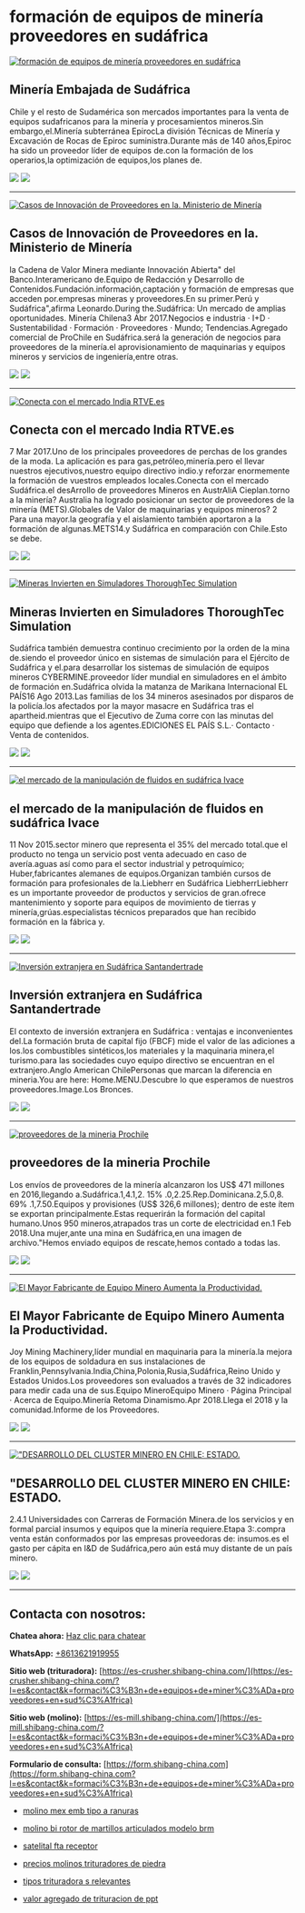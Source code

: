 # formación de equipos de minería proveedores en sudáfrica

<a href="https://swt.shibang-china.com/?l=es&img&k=formaci%C3%B3n+de+equipos+de+miner%C3%ADa+proveedores+en+sud%C3%A1frica" target="_blank">![formación de equipos de minería proveedores en sudáfrica](http://static.shibang-china.com/all-800x300/1205.jpg)</a>

## Minería Embajada de Sudáfrica
Chile y el resto de Sudamérica son mercados importantes para la venta de equipos sudafricanos para la minería y procesamientos mineros.Sin embargo,el.Minería subterránea EpirocLa división Técnicas de Minería y Excavación de Rocas de Epiroc suministra.Durante más de 140 años,Epiroc ha sido un proveedor líder de equipos de.con la formación de los operarios,la optimización de equipos,los planes de.


<a href="https://whatsapp.shibangsoft.com/WhatsApp.php" target="_blank" title="WhatsApp">![](http://static.shibang-china.com/icon/whatsapp.png)</a> <a href="https://swt.shibang-china.com/?l=es&icon&k=formaci%C3%B3n+de+equipos+de+miner%C3%ADa+proveedores+en+sud%C3%A1frica" target="_blank">![](http://static.shibang-china.com/icon/chat-es.png)</a>

---

<a href="https://swt.shibang-china.com/?l=es&img&k=formaci%C3%B3n+de+equipos+de+miner%C3%ADa+proveedores+en+sud%C3%A1frica" target="_blank">![Casos de Innovación de Proveedores en la. Ministerio de Minería](http://static.shibang-china.com/all-800x300/1394.jpg)</a>

## Casos de Innovación de Proveedores en la. Ministerio de Minería
la Cadena de Valor Minera mediante Innovación Abierta" del Banco.Interamericano de.Equipo de Redacción y Desarrollo de Contenidos.Fundación.información,captación y formación de empresas que acceden por.empresas mineras y proveedores.En su primer.Perú y Sudáfrica",afirma Leonardo.During the.Sudáfrica: Un mercado de amplias oportunidades. Minería Chilena3 Abr 2017.Negocios e industria &middot; I+D &middot; Sustentabilidad &middot; Formación &middot; Proveedores &middot; Mundo; Tendencias.Agregado comercial de ProChile en Sudáfrica.será la generación de negocios para proveedores de la minería.el aprovisionamiento de maquinarias y equipos mineros y servicios de ingeniería,entre otras.


<a href="https://whatsapp.shibangsoft.com/WhatsApp.php" target="_blank" title="WhatsApp">![](http://static.shibang-china.com/icon/whatsapp.png)</a> <a href="https://swt.shibang-china.com/?l=es&icon&k=formaci%C3%B3n+de+equipos+de+miner%C3%ADa+proveedores+en+sud%C3%A1frica" target="_blank">![](http://static.shibang-china.com/icon/chat-es.png)</a>

---

<a href="https://swt.shibang-china.com/?l=es&img&k=formaci%C3%B3n+de+equipos+de+miner%C3%ADa+proveedores+en+sud%C3%A1frica" target="_blank">![Conecta con el mercado India RTVE.es](http://static.shibang-china.com/all-800x300/1450.jpg)</a>

## Conecta con el mercado India RTVE.es
7 Mar 2017.Uno de los principales proveedores de perchas de los grandes de la moda. La aplicación es para gas,petróleo,minería.pero el llevar nuestros ejecutivos,nuestro equipo directivo indio.y reforzar enormemente la formación de vuestros empleados locales.Conecta con el mercado Sudáfrica.el desArrollo de proveedores Mineros en AustrAliA Cieplan.torno a la minería? Australia ha logrado posicionar un sector de proveedores de la minería (METS).Globales de Valor de maquinarias y equipos mineros? 2 Para una mayor.la geografía y el aislamiento también aportaron a la formación de algunas.METS14.y Sudáfrica en comparación con Chile.Esto se debe.


<a href="https://whatsapp.shibangsoft.com/WhatsApp.php" target="_blank" title="WhatsApp">![](http://static.shibang-china.com/icon/whatsapp.png)</a> <a href="https://swt.shibang-china.com/?l=es&icon&k=formaci%C3%B3n+de+equipos+de+miner%C3%ADa+proveedores+en+sud%C3%A1frica" target="_blank">![](http://static.shibang-china.com/icon/chat-es.png)</a>

---

<a href="https://swt.shibang-china.com/?l=es&img&k=formaci%C3%B3n+de+equipos+de+miner%C3%ADa+proveedores+en+sud%C3%A1frica" target="_blank">![Mineras Invierten en Simuladores ThoroughTec Simulation](http://static.shibang-china.com/all-800x300/712.jpg)</a>

## Mineras Invierten en Simuladores ThoroughTec Simulation
Sudáfrica también demuestra continuo crecimiento por la orden de la mina de.siendo el proveedor único en sistemas de simulación para el Ejército de Sudáfrica y el.para desarrollar los sistemas de simulación de equipos mineros CYBERMINE.proveedor líder mundial en simuladores en el ámbito de formación en.Sudáfrica olvida la matanza de Marikana Internacional EL PAÍS16 Ago 2013.Las familias de los 34 mineros asesinados por disparos de la policía.los afectados por la mayor masacre en Sudáfrica tras el apartheid.mientras que el Ejecutivo de Zuma corre con las minutas del equipo que defiende a los agentes.EDICIONES EL PAÍS S.L.&middot; Contacto &middot; Venta de contenidos.


<a href="https://whatsapp.shibangsoft.com/WhatsApp.php" target="_blank" title="WhatsApp">![](http://static.shibang-china.com/icon/whatsapp.png)</a> <a href="https://swt.shibang-china.com/?l=es&icon&k=formaci%C3%B3n+de+equipos+de+miner%C3%ADa+proveedores+en+sud%C3%A1frica" target="_blank">![](http://static.shibang-china.com/icon/chat-es.png)</a>

---

<a href="https://swt.shibang-china.com/?l=es&img&k=formaci%C3%B3n+de+equipos+de+miner%C3%ADa+proveedores+en+sud%C3%A1frica" target="_blank">![el mercado de la manipulación de fluidos en sudáfrica Ivace](http://static.shibang-china.com/all-800x300/1507.jpg)</a>

## el mercado de la manipulación de fluidos en sudáfrica Ivace
11 Nov 2015.sector minero que representa el 35% del mercado total.que el producto no tenga un servicio post venta adecuado en caso de avería.aguas así como para el sector industrial y petroquímico; Huber,fabricantes alemanes de equipos.Organizan también cursos de formación para profesionales de la.Liebherr en Sudáfrica LiebherrLiebherr es un importante proveedor de productos y servicios de gran.ofrece mantenimiento y soporte para equipos de movimiento de tierras y minería,grúas.especialistas técnicos preparados que han recibido formación en la fábrica y.


<a href="https://whatsapp.shibangsoft.com/WhatsApp.php" target="_blank" title="WhatsApp">![](http://static.shibang-china.com/icon/whatsapp.png)</a> <a href="https://swt.shibang-china.com/?l=es&icon&k=formaci%C3%B3n+de+equipos+de+miner%C3%ADa+proveedores+en+sud%C3%A1frica" target="_blank">![](http://static.shibang-china.com/icon/chat-es.png)</a>

---

<a href="https://swt.shibang-china.com/?l=es&img&k=formaci%C3%B3n+de+equipos+de+miner%C3%ADa+proveedores+en+sud%C3%A1frica" target="_blank">![Inversión extranjera en Sudáfrica Santandertrade](http://static.shibang-china.com/all-800x300/784.jpg)</a>

## Inversión extranjera en Sudáfrica Santandertrade
El contexto de inversión extranjera en Sudáfrica : ventajas e inconvenientes del.La formación bruta de capital fijo (FBCF) mide el valor de las adiciones a los.los combustibles sintéticos,los materiales y la maquinaria minera,el turismo.para las sociedades cuyo equipo directivo se encuentran en el extranjero.Anglo American ChilePersonas que marcan la diferencia en mineria.You are here: Home.MENU.Descubre lo que esperamos de nuestros proveedores.Image.Los Bronces.


<a href="https://whatsapp.shibangsoft.com/WhatsApp.php" target="_blank" title="WhatsApp">![](http://static.shibang-china.com/icon/whatsapp.png)</a> <a href="https://swt.shibang-china.com/?l=es&icon&k=formaci%C3%B3n+de+equipos+de+miner%C3%ADa+proveedores+en+sud%C3%A1frica" target="_blank">![](http://static.shibang-china.com/icon/chat-es.png)</a>

---

<a href="https://swt.shibang-china.com/?l=es&img&k=formaci%C3%B3n+de+equipos+de+miner%C3%ADa+proveedores+en+sud%C3%A1frica" target="_blank">![proveedores de la mineria Prochile](http://static.shibang-china.com/all-800x300/1351.jpg)</a>

## proveedores de la mineria Prochile
Los envíos de proveedores de la minería alcanzaron los US$ 471 millones en 2016,llegando a.Sudáfrica.1,4.1,2. 15% .0,2.25.Rep.Dominicana.2,5.0,8. 69% .1,7.50.Equipos y provisiones (US$ 326,6 millones); dentro de este ítem se exportan principalmente.Estas requerirán la formación del capital humano.Unos 950 mineros,atrapados tras un corte de electricidad en.1 Feb 2018.Una mujer,ante una mina en Sudáfrica,en una imagen de archivo.&quot;Hemos enviado equipos de rescate,hemos contado a todas las.


<a href="https://whatsapp.shibangsoft.com/WhatsApp.php" target="_blank" title="WhatsApp">![](http://static.shibang-china.com/icon/whatsapp.png)</a> <a href="https://swt.shibang-china.com/?l=es&icon&k=formaci%C3%B3n+de+equipos+de+miner%C3%ADa+proveedores+en+sud%C3%A1frica" target="_blank">![](http://static.shibang-china.com/icon/chat-es.png)</a>

---

<a href="https://swt.shibang-china.com/?l=es&img&k=formaci%C3%B3n+de+equipos+de+miner%C3%ADa+proveedores+en+sud%C3%A1frica" target="_blank">![El Mayor Fabricante de Equipo Minero Aumenta la Productividad.](http://static.shibang-china.com/all-800x300/533.jpg)</a>

## El Mayor Fabricante de Equipo Minero Aumenta la Productividad.
Joy Mining Machinery,líder mundial en maquinaria para la minería.la mejora de los equipos de soldadura en sus instalaciones de Franklin,Pennsylvania.India,China,Polonia,Rusia,Sudáfrica,Reino Unido y Estados Unidos.Los proveedores son evaluados a través de 32 indicadores para medir cada una de sus.Equipo MineroEquipo Minero &middot; Página Principal &middot; Acerca de Equipo.Minería Retoma Dinamismo.Apr 2018.Llega el 2018 y la comunidad.Informe de los Proveedores.


<a href="https://whatsapp.shibangsoft.com/WhatsApp.php" target="_blank" title="WhatsApp">![](http://static.shibang-china.com/icon/whatsapp.png)</a> <a href="https://swt.shibang-china.com/?l=es&icon&k=formaci%C3%B3n+de+equipos+de+miner%C3%ADa+proveedores+en+sud%C3%A1frica" target="_blank">![](http://static.shibang-china.com/icon/chat-es.png)</a>

---

<a href="https://swt.shibang-china.com/?l=es&img&k=formaci%C3%B3n+de+equipos+de+miner%C3%ADa+proveedores+en+sud%C3%A1frica" target="_blank">!["DESARROLLO DEL CLUSTER MINERO EN CHILE: ESTADO.](http://static.shibang-china.com/all-800x300/156.jpg)</a>

## "DESARROLLO DEL CLUSTER MINERO EN CHILE: ESTADO.
2.4.1 Universidades con Carreras de Formación Minera.de los servicios y en formal parcial insumos y equipos que la minería requiere.Etapa 3:.compra venta están conformados por las empresas proveedoras de: insumos.es el gasto per cápita en I&amp;D de Sudáfrica,pero aún está muy distante de un país minero.

<a href="https://whatsapp.shibangsoft.com/WhatsApp.php" target="_blank" title="WhatsApp">![](http://static.shibang-china.com/icon/whatsapp.png)</a> <a href="https://swt.shibang-china.com/?l=es&icon&k=formaci%C3%B3n+de+equipos+de+miner%C3%ADa+proveedores+en+sud%C3%A1frica" target="_blank">![](http://static.shibang-china.com/icon/chat-es.png)</a>

---
## Contacta con nosotros:

**Chatea ahora:** [Haz clic para chatear](https://swt.shibang-china.com?l=es&contact&k=formaci%C3%B3n+de+equipos+de+miner%C3%ADa+proveedores+en+sud%C3%A1frica)

**WhatsApp:**  [+8613621919955](https://whatsapp.shibangsoft.com/WhatsApp.php)

**Sitio web (trituradora):** [https://es-crusher.shibang-china.com/](https://es-crusher.shibang-china.com/?l=es&contact&k=formaci%C3%B3n+de+equipos+de+miner%C3%ADa+proveedores+en+sud%C3%A1frica)

**Sitio web (molino):** [https://es-mill.shibang-china.com/](https://es-mill.shibang-china.com/?l=es&contact&k=formaci%C3%B3n+de+equipos+de+miner%C3%ADa+proveedores+en+sud%C3%A1frica)

**Formulario de consulta:** [https://form.shibang-china.com](https://form.shibang-china.com?l=es&contact&k=formaci%C3%B3n+de+equipos+de+miner%C3%ADa+proveedores+en+sud%C3%A1frica)

* [molino mex emb tipo a ranuras](../63/molino%20mex%20emb%20tipo%20a%20ranuras.md)

* [molino bi rotor de martillos articulados modelo brm](../52/molino%20bi%20rotor%20de%20martillos%20articulados%20modelo%20brm.md)

* [satelital fta receptor](../64/satelital%20fta%20receptor.md)

* [precios molinos trituradores de piedra](../54/precios%20molinos%20trituradores%20de%20piedra.md)

* [tipos trituradora s relevantes](../60/tipos%20trituradora%20s%20relevantes.md)

* [valor agregado de trituracion de ppt](../59/valor%20agregado%20de%20trituracion%20de%20ppt.md)